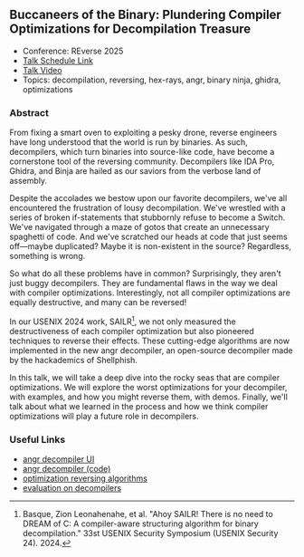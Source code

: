 ## Buccaneers of the Binary: Plundering Compiler Optimizations for Decompilation Treasure
- Conference: REverse 2025
- [Talk Schedule Link](https://re-verse.sessionize.com/session/776160)
- [Talk Video](https://www.youtube.com/watch?v=VP29biKLoSw)
- Topics: decompilation, reversing, hex-rays, angr, binary ninja, ghidra, optimizations

### Abstract
From fixing a smart oven to exploiting a pesky drone, reverse engineers have long understood that the world is run by binaries. As such, decompilers, which turn binaries into source-like code, have become a cornerstone tool of the reversing community. Decompilers like IDA Pro, Ghidra, and Binja are hailed as our saviors from the verbose land of assembly.

Despite the accolades we bestow upon our favorite decompilers, we've all encountered the frustration of lousy decompilation. We've wrestled with a series of broken if-statements that stubbornly refuse to become a Switch. We've navigated through a maze of gotos that create an unnecessary spaghetti of code. And we've scratched our heads at code that just seems off—maybe duplicated? Maybe it is non-existent in the source? Regardless, something is wrong.

So what do all these problems have in common? Surprisingly, they aren't just buggy decompilers. They are fundamental flaws in the way we deal with compiler optimizations. Interestingly, not all compiler optimizations are equally destructive, and many can be reversed!

In our USENIX 2024 work, SAILR[^1], we not only measured the destructiveness of each compiler optimization but also pioneered techniques to reverse their effects. These cutting-edge algorithms are now implemented in the new angr decompiler, an open-source decompiler made by the hackademics of Shellphish.

In this talk, we will take a deep dive into the rocky seas that are compiler optimizations. We will explore the worst optimizations for your decompiler, with examples, and how you might reverse them, with demos. Finally, we'll talk about what we learned in the process and how we think compiler optimizations will play a future role in decompilers.

### Useful Links
- [angr decompiler UI](https://github.com/angr/angr-management)
- [angr decompiler (code)](https://github.com/angr/angr)
- [optimization reversing algorithms](https://www.usenix.org/system/files/sec23winter-prepub-301-basque.pdf)
- [evaluation on decompilers](https://github.com/mahaloz/sailr-eval)


[^1]: Basque, Zion Leonahenahe, et al. "Ahoy SAILR! There is no need to DREAM of C: A compiler-aware structuring algorithm for binary decompilation." 33st USENIX Security Symposium (USENIX Security 24). 2024.
